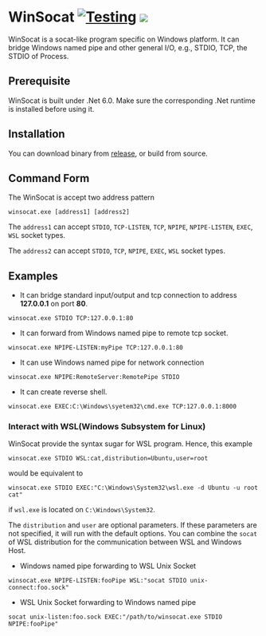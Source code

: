 # WinSocat [![Testing](https://github.com/firejox/WinSocat/actions/workflows/unit-test.yml/badge.svg)](https://github.com/firejox/WinSocat/actions/workflows/unit-test.yml) [![](https://img.shields.io/github/v/release/firejox/WinSocat?include_prereleases)](https://github.com/firejox/WinSocat/releases/latest)

WinSocat is a socat-like program specific on Windows platform. It can bridge Windows named pipe and other general I/O, e.g., STDIO, TCP, the STDIO of Process.

## Prerequisite

WinSocat is built under .Net 6.0. Make sure the corresponding .Net runtime is installed before using it.

## Installation

You can download binary from [release](https://github.com/firejox/WinSocat/releases), or build from source.

## Command Form

The WinSocat is accept two address pattern

```
winsocat.exe [address1] [address2]
```

The `address1` can accept `STDIO`, `TCP-LISTEN`, `TCP`, `NPIPE`, `NPIPE-LISTEN`, `EXEC`, `WSL` socket types.

The `address2` can accept `STDIO`, `TCP`, `NPIPE`, `EXEC`, `WSL` socket types.

## Examples

* It can bridge standard input/output and tcp connection to address **127.0.0.1** on port **80**.
```
winsocat.exe STDIO TCP:127.0.0.1:80
```

* It can forward from Windows named pipe to remote tcp socket.
```
winsocat.exe NPIPE-LISTEN:myPipe TCP:127.0.0.1:80
```

* It can use Windows named pipe for network connection
```
winsocat.exe NPIPE:RemoteServer:RemotePipe STDIO
```

* It can create reverse shell.
```
winsocat.exe EXEC:C:\Windows\syetem32\cmd.exe TCP:127.0.0.1:8000
```

### Interact with WSL(Windows Subsystem for Linux)

WinSocat provide the syntax sugar for WSL program. Hence, this example
```
winsocat.exe STDIO WSL:cat,distribution=Ubuntu,user=root
```
would be equivalent to
```
winsocat.exe STDIO EXEC:"C:\Windows\System32\wsl.exe -d Ubuntu -u root cat"
```
if `wsl.exe` is located on `C:\Windows\System32`.

The `distribution` and `user` are optional parameters. If these parameters are not specified, it will run with the default options.
You can combine the `socat` of WSL distribution for the communication between WSL and Windows Host.

* Windows named pipe forwarding to WSL Unix Socket
```
winsocat.exe NPIPE-LISTEN:fooPipe WSL:"socat STDIO unix-connect:foo.sock"
```

* WSL Unix Socket forwarding to Windows named pipe
```
socat unix-listen:foo.sock EXEC:"/path/to/winsocat.exe STDIO NPIPE:fooPipe"
```
